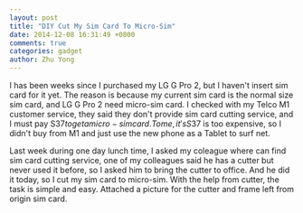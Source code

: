 ```yaml
---
layout: post
title: "DIY Cut My Sim Card To Micro-Sim"
date: 2014-12-08 16:31:49 +0800
comments: true
categories: gadget
author: Zhu Yong
---
```


I has been weeks since I purchased my LG G Pro 2, but I haven't insert sim card for it yet. The reason is because my current sim card is the normal size sim card, and LG G Pro 2 need micro-sim card. I checked with my Telco M1 customer service, they said they don't provide sim card cutting service, and I must pay S$37 to get a micro-sim card. To me, it's S$37 is too expensive, so I didn't buy from M1 and just use the new phone as a Tablet to surf net. 

Last week during one day lunch time, I asked my coleague where can find sim card cutting service, one of my colleagues said he has a cutter but never used it before, so I asked him to bring the cutter to office. And he did it today, so I cut my sim card to micro-sim. With the help from cutter, the task is simple and easy. Attached a picture for the cutter and frame left from origin sim card. 

